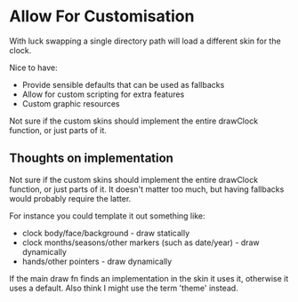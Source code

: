Allow For Customisation
=======================

With luck swapping a single directory path will load a different skin for the clock.

Nice to have:
* Provide sensible defaults that can be used as fallbacks
* Allow for custom scripting for extra features
* Custom graphic resources

Not sure if the custom skins should implement the entire drawClock function, or just parts of it.


Thoughts on implementation
--------------------------

Not sure if the custom skins should implement the entire drawClock function, or just parts of it.
It doesn't matter too much, but having fallbacks would probably require the latter.

For instance you could template it out something like:

* clock body/face/background - draw statically
* clock months/seasons/other markers (such as date/year) - draw dynamically
* hands/other pointers - draw dynamically

If the main draw fn finds an implementation in the skin it uses it, otherwise it uses a default.
Also think I might use the term 'theme' instead.
